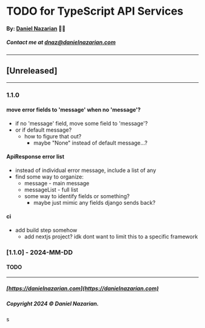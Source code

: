 # TODO for TypeScript API Services
#### By: [Daniel Nazarian](https://danielnazarian) 🐧👹
##### Contact me at <dnaz@danielnazarian.com>

-------------------------------------------------------
## [Unreleased]
-----
### 1.1.0




#### move error fields to 'message' when no 'message'?
- if no 'message' field, move some field to 'message'?
- or if default message?
  - how to figure that out?
    - maybe "None" instead of default message...?



    
#### ApiResponse error list
- instead of individual error message, include a list of any
- find some way to organize:
  - message - main message
  - messageList - full list
  - some way to identify fields or something?
    - maybe just mimic any fields django sends back?


#### ci
- add build step somehow
  - add nextjs project? idk dont want to limit this to a specific framework




### [1.1.0] - 2024-MM-DD
#### TODO

-------------------------------------------------------

##### [https://danielnazarian.com](https://danielnazarian.com)
##### Copyright 2024 © Daniel Nazarian.
s
